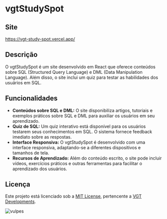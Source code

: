 # vgtStudySpot

## Site
https://vgt-study-spot.vercel.app/

## Descrição

O vgtStudySpot é um site desenvolvido em React que oferece conteúdos sobre SQL (Structured Query Language) e DML (Data Manipulation Language). Além disso, o site inclui um quiz para testar as habilidades dos usuários em SQL.

## Funcionalidades

- **Conteúdos sobre SQL e DML:** O site disponibiliza artigos, tutoriais e exemplos práticos sobre SQL e DML para auxiliar os usuários em seu aprendizado.
- **Quiz de SQL:** Um quiz interativo está disponível para os usuários testarem seus conhecimentos em SQL. O sistema fornece feedback imediato sobre as respostas.
- **Interface Responsiva:** O vgtStudySpot é desenvolvido com uma interface responsiva, adaptando-se a diferentes dispositivos e tamanhos de tela.
- **Recursos de Aprendizado:** Além do conteúdo escrito, o site pode incluir vídeos, exercícios práticos e outras ferramentas para facilitar o aprendizado dos usuários.

## Licença

Este projeto está licenciado sob a [MIT License](vgt-study-spot/MIT_License.txt), pertencente a [VGT Developments](https://vgt-developments.vercel.app/).

![vulpes](https://static.wikia.nocookie.net/fallout/images/4/4e/VulpesIncultaIncognito.png/revision/latest?cb=20111219170114)



